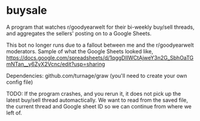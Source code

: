 # buysale
A program that watches r/goodyearwelt for their bi-weekly buy/sell threads, and aggregates the sellers' posting on to a Google Sheets.

This bot no longer runs due to a fallout between me and the r/goodyearwelt moderators.
Sample of what the Google Sheets looked like, https://docs.google.com/spreadsheets/d/1qggDIIWCtAjweY3n2G_SbhOaTGmNTan__y6ZyX2Vcnc/edit?usp=sharing

Dependencies:
  github.com/turnage/graw (you'll need to create your own config file)

TODO:
If the program crashes, and you rerun it, it does not pick up the latest buy/sell thread automactically. We want to read from the saved file, the current thread and Google sheet ID so we can continue from where we left of.
